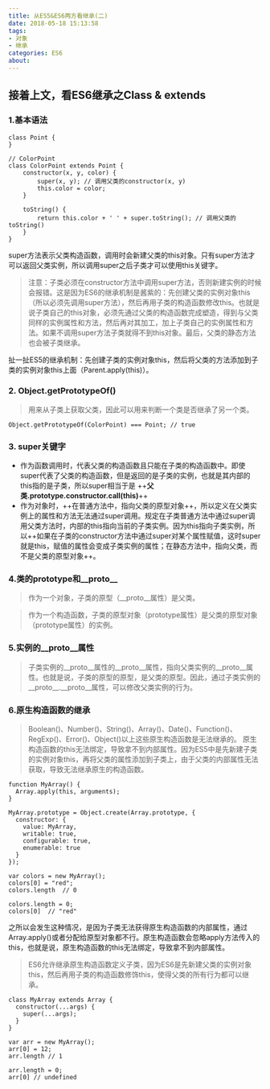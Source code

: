 ```yaml
---
title: 从ES5&ES6两方看继承(二)
date: 2018-05-18 15:13:58
tags: 
- 对象
- 继承
categories: ES6
about:
---
```


## 接着上文，看ES6继承之Class & extends

### 1.基本语法

```
class Point {
}

// ColorPoint 
class ColorPoint extends Point {
    constructor(x, y, color) {
        super(x, y); // 调用父类的constructor(x, y)
        this.color = color;
    }

    toString() {
        return this.color + ' ' + super.toString(); // 调用父类的toString()
    }
}
```
super方法表示父类构造函数，调用时会新建父类的this对象。只有super方法才可以返回父类实例，所以调用super之后子类才可以使用this关键字。

<!--more-->

> 注意：子类必须在constructor方法中调用super方法，否则新建实例的时候会报错。这是因为ES6的继承机制是酱紫的：先创建父类的实例对象this（所以必须先调用super方法），然后再用子类的构造函数修改this。也就是说子类自己的this对象，必须先通过父类的构造函数完成塑造，得到与父类同样的实例属性和方法，然后再对其加工，加上子类自己的实例属性和方法。如果不调用super方法子类就得不到this对象。最后，父类的静态方法也会被子类继承。

扯一扯ES5的继承机制：先创建子类的实例对象this，然后将父类的方法添加到子类的实例对象this上面（Parent.apply(this)）。

### 2. Object.getPrototypeOf()
> 用来从子类上获取父类，因此可以用来判断一个类是否继承了另一个类。

```
Object.getPrototypeOf(ColorPoint) === Point; // true
```

### 3. super关键字
- 作为函数调用时，代表父类的构造函数且只能在子类的构造函数中。即使super代表了父类的构造函数，但是返回的是子类的实例，也就是其内部的this指的是子类，所以super相当于是 ++**父类.prototype.constructor.call(this)**++
- 作为对象时，++在普通方法中，指向父类的原型对象++，所以定义在父类实例上的属性和方法无法通过super调用。规定在子类普通方法中通过super调用父类方法时，内部的this指向当前的子类实例。因为this指向子类实例，所以++如果在子类的constructor方法中通过super对某个属性赋值，这时super就是this，赋值的属性会变成子类实例的属性；在静态方法中，指向父类，而不是父类的原型对象++。

### 4.类的prototype和__proto__
> 作为一个对象，子类的原型（__proto__属性）是父类。

> 作为一个构造函数，子类的原型对象（prototype属性）是父类的原型对象（prototype属性）的实例。

### 5.实例的__proto__属性
> 子类实例的__proto__属性的__proto__属性，指向父类实例的__proto__属性。也就是说，子类的原型的原型，是父类的原型。因此，通过子类实例的__proto__.__proto__属性，可以修改父类实例的行为。

### 6.原生构造函数的继承
> Boolean()、Number()、String()、Array()、Date()、Function()、RegExp()、Error()、Object()以上这些原生构造函数是无法继承的。
原生构造函数的this无法绑定，导致拿不到内部属性。因为ES5中是先新建子类的实例对象this，再将父类的属性添加到子类上，由于父类的内部属性无法获取，导致无法继承原生的构造函数。

```
function MyArray() {
  Array.apply(this, arguments);
}

MyArray.prototype = Object.create(Array.prototype, {
  constructor: {
    value: MyArray,
    writable: true,
    configurable: true,
    enumerable: true
  }
});

var colors = new MyArray();
colors[0] = "red";
colors.length  // 0

colors.length = 0;
colors[0]  // "red"
```
之所以会发生这种情况，是因为子类无法获得原生构造函数的内部属性，通过Array.apply()或者分配给原型对象都不行。原生构造函数会忽略apply方法传入的this，也就是说，原生构造函数的this无法绑定，导致拿不到内部属性。

> ES6允许继承原生构造函数定义子类，因为ES6是先新建父类的实例对象this，然后再用子类的构造函数修饰this，使得父类的所有行为都可以继承。

```
class MyArray extends Array {
  constructor(...args) {
    super(...args);
  }
}

var arr = new MyArray();
arr[0] = 12;
arr.length // 1

arr.length = 0;
arr[0] // undefined
```